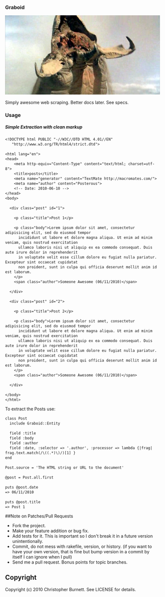 ### Graboid ###

![Graboid](http://github.com/twoism/graboid/raw/master/spec/fixtures/graboid.jpg "Graboid")

  Simply awesome web scraping. Better docs later. See specs.


### Usage ###


##### Simple Extraction with clean markup #####

    <!DOCTYPE html PUBLIC "-//W3C//DTD HTML 4.01//EN"
       "http://www.w3.org/TR/html4/strict.dtd">

    <html lang="en">
    <head>
    	<meta http-equiv="Content-Type" content="text/html; charset=utf-8">
    	<title>posts</title>
    	<meta name="generator" content="TextMate http://macromates.com/">
    	<meta name="author" content="Posterous">
    	<!-- Date: 2010-06-10 -->
    </head>
    <body>

      <div class="post" id="1">

        <p class="title">Post 1</p>

        <p class="body">Lorem ipsum dolor sit amet, consectetur adipisicing elit, sed do eiusmod tempor 
          incididunt ut labore et dolore magna aliqua. Ut enim ad minim veniam, quis nostrud exercitation 
          ullamco laboris nisi ut aliquip ex ea commodo consequat. Duis aute irure dolor in reprehenderit 
          in voluptate velit esse cillum dolore eu fugiat nulla pariatur. Excepteur sint occaecat cupidatat 
          non proident, sunt in culpa qui officia deserunt mollit anim id est laborum.
        </p>
        <span class="author">Someone Awesome (06/11/2010)</span>

      </div>

      <div class="post" id="2">

        <p class="title">Post 2</p>

        <p class="body">Lorem ipsum dolor sit amet, consectetur adipisicing elit, sed do eiusmod tempor 
          incididunt ut labore et dolore magna aliqua. Ut enim ad minim veniam, quis nostrud exercitation 
          ullamco laboris nisi ut aliquip ex ea commodo consequat. Duis aute irure dolor in reprehenderit 
          in voluptate velit esse cillum dolore eu fugiat nulla pariatur. Excepteur sint occaecat cupidatat 
          non proident, sunt in culpa qui officia deserunt mollit anim id est laborum.
        </p>
        <span class="author">Someone Awesome (06/11/2010)</span>

      </div>

    </body>
    </html>
    
  To extract the Posts use:
  
    class Post
      include Graboid::Entity
      
      field :title
      field :body
      field :author
      field :date, :selector => '.author', :processor => lambda {|frag| frag.text.match(/\((.*)\)/)[1] }
    end
    
    Post.source = 'The HTML string or URL to the document'
    
    @post = Post.all.first
    
    puts @post.date
    => 06/11/2010
    
    puts @post.title
    => Post 1

##Note on Patches/Pull Requests
 
* Fork the project.
* Make your feature addition or bug fix.
* Add tests for it. This is important so I don't break it in a
  future version unintentionally.
* Commit, do not mess with rakefile, version, or history.
  (if you want to have your own version, that is fine but bump version in a commit by itself I can ignore when I pull)
* Send me a pull request. Bonus points for topic branches.

## Copyright

Copyright (c) 2010 Christopher Burnett. See LICENSE for details.